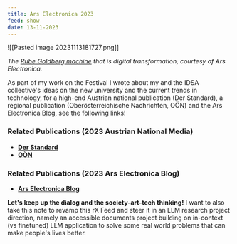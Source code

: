 ```yaml
---
title: Ars Electronica 2023
feed: show
date: 13-11-2023
---
```

![[Pasted image 20231113181727.png]]

_The [Rube Goldberg machine](https://en.wikipedia.org/wiki/Rube_Goldberg_machine) that is digital transformation, courtesy of Ars Electronica._

As part of my work on the Festival I wrote about my and the IDSA collective's ideas on the new university and the current trends in technology, for a high-end Austrian national publication (Der Standard), a regional publication (Oberösterreichische Nachrichten, OÖN) and the Ars Electronica Blog, see the following links!

### Related Publications (2023 Austrian National Media)

- **[Der Standard](https://www.derstandard.at/promotion/velcom?DcIYkpda/idsa-eine-universitaet-beginnt#!/)**
- **[OÖN](https://www.nachrichten.at/kultur/die-highlights-des-ars-electronica-festival-2023;art16,3874810)**

### Related Publications (2023 Ars Electronica Blog)

- **[Ars Electronica Blog](https://ars.electronica.art/aeblog/en/2023/09/12/recap-festival-2023/)**

**Let's keep up the dialog and the society-art-tech thinking!** I want to also take this note to revamp this rX Feed and steer it in an LLM research project direction, namely an accessible documents project building on in-context (vs finetuned) LLM application to solve some real world problems that can make people's lives better.